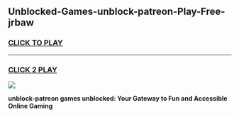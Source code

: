 
## Unblocked-Games-unblock-patreon-Play-Free-jrbaw
<h3>
<a href="https://premium76.site?title=unblock-patreon&ref=23A">CLICK TO PLAY</a></h3>
<hr>

<h3>
<a href="https://premium76.site?title=unblock-patreon&ref=23A">CLICK 2 PLAY</a>
  
</h3>

<a href="https://premium76.site?title=unblock-patreon&ref=23A"><img src="https://clearcache.store/games.png"></a>


**unblock-patreon games unblocked: Your Gateway to Fun and Accessible Online Gaming**
